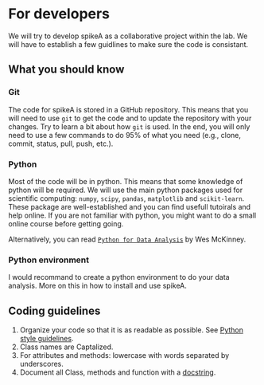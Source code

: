 # For developers

We will try to develop spikeA as a collaborative project within the lab. We will have to establish a few guidlines to make sure the code is consistant.


## What you should know

### Git

The code for spikeA is stored in a GitHub repository. 
This means that you will need to use `git` to get the code and to update the repository with your changes. 
Try to learn a bit about how `git` is used. In the end, you will only need to use a few commands to do 95% of what you need (e.g., clone, commit, status, pull, push, etc.).

### Python

Most of the code will be in python. This means that some knowledge of python will be required. 
We will use the main python packages used for scientific computing: `numpy`, `scipy`, `pandas`, `matplotlib` and `scikit-learn`. 
These package are well-established and you can find usefull tutoirals and help online.
If you are not familiar with python, you might want to do a small online course before getting going.

Alternatively, you can read [`Python for Data Analysis`](https://www.oreilly.com/library/view/python-for-data/9781491957653/) by Wes McKinney.

### Python environment

I would recommand to create a python environment to do your data analysis. More on this in how to install and use spikeA.

## Coding guidelines

1. Organize your code so that it is as readable as possible. See [Python style guidelines](https://www.python.org/dev/peps/pep-0008/).
2. Class names are Captalized.
3. For attributes and methods: lowercase with words separated by underscores.
4. Document all Class, methods and function with a [docstring](https://www.python.org/dev/peps/pep-0257/).



